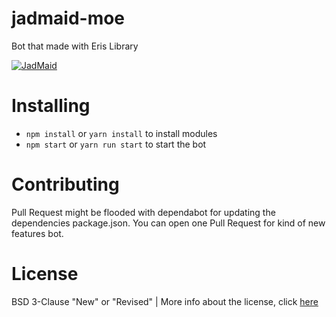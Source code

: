 # jadmaid-moe
Bot that made with Eris Library

<a href="https://top.gg/bot/704669618719162449">
    <img src="https://top.gg/api/widget/704669618719162449.svg" alt="JadMaid" />
</a>

# Installing
- `npm install` or `yarn install` to install modules
- `npm start` or `yarn run start` to start the bot

# Contributing
Pull Request might be flooded with dependabot for updating the dependencies package.json.
You can open one Pull Request for kind of new features bot.

# License
BSD 3-Clause "New" or "Revised" | More info about the license, click [here](https://github.com/JadlionHD/jadmaid-moe/blob/master/LICENSE)
